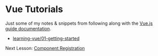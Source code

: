 # Vue Tutorials

Just some of my notes & snippets from following along with the [Vue.js guide documentation](https://vuejs.org/v2/guide/#Getting-Started).

- [learning-vue/01-getting-started](01-getting-started)

Next Lesson: [Component Registration](https://devdocs.io/vue~2/guide/components-registration)